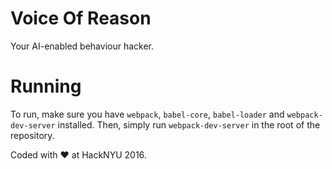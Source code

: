 # Voice Of Reason
Your AI-enabled behaviour hacker.

# Running

To run,
make sure you have `webpack`, `babel-core`, `babel-loader` and `webpack-dev-server` installed. Then, simply run `webpack-dev-server` in the root of the repository.

Coded with :heart: at HackNYU 2016.
